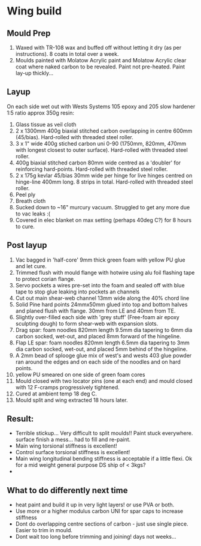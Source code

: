 # Wing build


## Mould Prep
1. Waxed with TR-108 wax and buffed off without letting it dry (as per instructions). 8 coats in total over a week.
2. Moulds painted with Molatow Acrylic paint and Molatow Acrylic clear coat where naked carbon to be revealed. Paint not pre-heated. Paint lay-up thickly...

## Layup 
On each side wet out with Wests Systems 105 epoxy and 205 slow hardener 1:5 ratio approx 350g resin:
1. Glass tissue as veil cloth
2. 2 x 1300mm 400g biaxial stitched carbon overlapping in centre 600mm (45/bias). Hard-rolled with threaded steel roller.
3. 3 x 1" wide 400g stiched carbon uni 0-90 (1750mm, 820mm, 470mm with longest closest to outer surface). Hard-rolled with threaded steel roller.
4. 400g biaxial stitched carbon 80mm wide centred as a 'doubler' for reinforcing hard-points. Hard-rolled with threaded steel roller.
5. 2 x 175g kevlar 45/bias 30mm wide per hinge for live hinges centred on hinge-line 400mm long. 8 strips in total. Hard-rolled with threaded steel roller.
6. Peel ply
7. Breath cloth
8. Sucked down to ~16" murcury vacuum. Struggled to get any more due to vac leaks :( 
9. Covered in elec blanket on max setting (perhaps 40deg C?) for 8 hours to cure.

## Post layup
1. Vac bagged in 'half-core' 9mm thick green foam with yellow PU glue and let cure.
2. Trimmed flush with mould flange with hotwire using alu foil flashing tape to protect corian flange.
3. Servo pockets a wires pre-set into the foam and sealed off with blue tape to stop glue leaking into pockets an channels
4. Cut out main shear-web channel 13mm wide along the 40% chord line
5. Solid Pine hard points 24mmx50mm glued into top and bottom halves and planed flush with flange. 30mm from LE and 40mm from TE.
6. Slightly over-filled each side with 'grey stuff' (Free-foam air epoxy sculpting dough) to form shear-web with expansion slots. 
7. Drag spar: foam noodles 820mm length 9.5mm dia tapering to 6mm dia carbon socked, wet-out, and placed 8mm forward of the hingeline.
8. Flap LE spar: foam noodles 820mm length 6.5mm dia tapering to 3mm dia carbon socked, wet-out, and placed 5mm behind of the hingeline.
9. A 2mm bead of splooge glue mix of west's and wests 403 glue powder ran around the edges and on each side of the noodles and on hard points.
10. yellow PU smeared on one side of green foam cores
11. Mould closed with two locator pins (one at each end) and mould closed with 12 F-cramps progressively tightened.
12. Cured at ambient temp 18 deg C.
12. Mould split and wing extracted 18 hours later.

## Result:
* Terrible stickup... Very difficult to split moulds!! Paint stuck everywhere. surface finish a mess... had to fill and re-paint. 
* Main wing torsional stiffness is excellent!
* Control surface torsional stiffness is excellent!
* Main wing longitudinal bending stiffness is acceptable if a little flexi. Ok for a mid weight general purpose DS ship of < 3kgs?
* 

## What to do differently next time
* heat paint and build it up in very light layers! or use PVA or both.
* Use more or a higher modulus carbon UNI for spar caps to increase stiffness
* Dont do overlapping centre sections of carbon - just use single piece. Easier to trim in mould.
* Dont wait too long before trimming and joining! days not weeks...